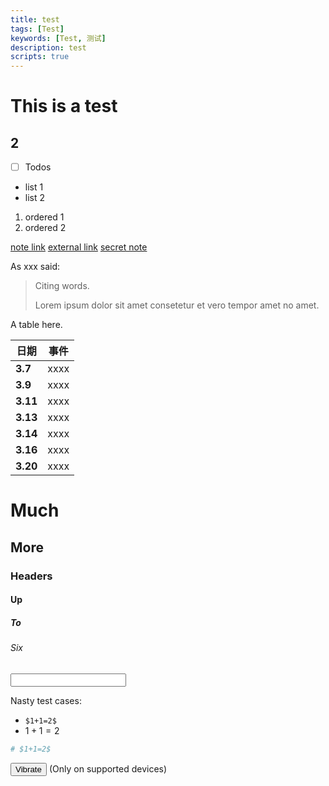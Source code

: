 ```yaml
---
title: test
tags: [Test]
keywords: [Test, 测试]
description: test
scripts: true
---
```


# This is a test
## 2
- [ ] Todos

* list 1
* list 2

1. ordered 1
2. ordered 2

[note link](/notes/timeline)
[external link](https://developer.mozilla.org/)
[secret note](./secret.html?message=test&password=test)

As xxx said:

> Citing words.
>
> Lorem ipsum dolor sit amet consetetur et vero tempor amet no amet.

A table here.

| 日期      | 事件  |
| -------- | ---- |
| **3.7**  | xxxx |
| **3.9**  | xxxx |
| **3.11** | xxxx |
| **3.13** | xxxx |
| **3.14** | xxxx |
| **3.16** | xxxx |
| **3.20** | xxxx |

# Much
## More
### Headers
#### Up
##### To
###### Six

<input>

Nasty test cases:

- `$1+1=2$`
- $1+1=2$

```python
# $1+1=2$
```

<button id="vibrate">Vibrate</button> (Only on supported devices)
